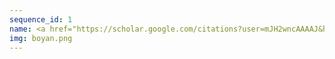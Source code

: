```yaml
---
sequence_id: 1
name: <a href="https://scholar.google.com/citations?user=mJH2wncAAAAJ&hl=en">Boyan Beronov</a>
img: boyan.png
---
```

